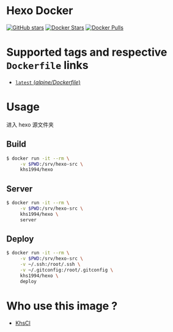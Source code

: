 # Hexo Docker

[![GitHub stars](https://img.shields.io/github/stars/khs1994-docker/hexo.svg?style=social&label=Stars)](https://github.com/khs1994-docker/hexo) [![Docker Stars](https://img.shields.io/docker/stars/khs1994/hexo.svg)](https://store.docker.com/community/images/khs1994/hexo/) [![Docker Pulls](https://img.shields.io/docker/pulls/khs1994/hexo.svg)](https://store.docker.com/community/images/khs1994/hexo/)

# Supported tags and respective `Dockerfile` links

* [`latest` (*alpine/Dockerfile*)](https://github.com/khs1994-docker/hexo/tree/master/alpine/Dockerfile)

# Usage

进入 hexo 源文件夹

## Build

```bash
$ docker run -it --rm \
     -v $PWD:/srv/hexo-src \
     khs1994/hexo
```

## Server

```bash
$ docker run -it --rm \
     -v $PWD:/srv/hexo-src \
     khs1994/hexo \
     server
```

## Deploy

```bash
$ docker run -it --rm \
     -v $PWD:/srv/hexo-src \
     -v ~/.ssh:/root/.ssh \
     -v ~/.gitconfig:/root/.gitconfig \
     khs1994/hexo \
     deploy
```

# Who use this image ?

* [KhsCI](https://github.com/khs1994-php/khsci/blob/master/yml_examples/hexo.yml)
